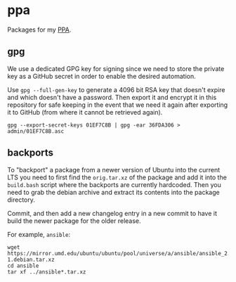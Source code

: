 # ppa

Packages for my
[PPA](https://launchpad.net/~mfinelli/+archive/ubuntu/supermario).

## gpg

We use a dedicated GPG key for signing since we need to store the private key
as a GitHub secret in order to enable the desired automation.

Use `gpg --full-gen-key` to generate a 4096 bit RSA key that doesn't expire and
which doesn't have a password. Then export it and encrypt it in this repository
for safe keeping in the event that we need it again after exporting it to
GitHub (from where it cannot be retrieved again).

```shell
gpg --export-secret-keys 01EF7C8B | gpg -ear 36FDA306 > admin/01EF7C8B.asc
```

## backports

To "backport" a package from a newer version of Ubuntu into the current LTS
you need to first find the `orig.tar.xz` of the package and add it into the
`build.bash` script where the backports are currently hardcoded. Then you
need to grab the debian archive and extract its contents into the package
directory.

Commit, and then add a new changelog entry in a new commit to have it build
the newer package for the older release.

For example, `ansible`:

```shell
wget https://mirror.umd.edu/ubuntu/ubuntu/pool/universe/a/ansible/ansible_2.10.7+merged+base+2.10.8+dfsg-1.debian.tar.xz
cd ansible
tar xf ../ansible*.tar.xz
```
